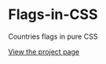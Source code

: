 Flags-in-CSS
============

Countries flags in pure CSS

[View the project page](http://pattle.github.io/Flags-in-CSS "Flags in CSS")
